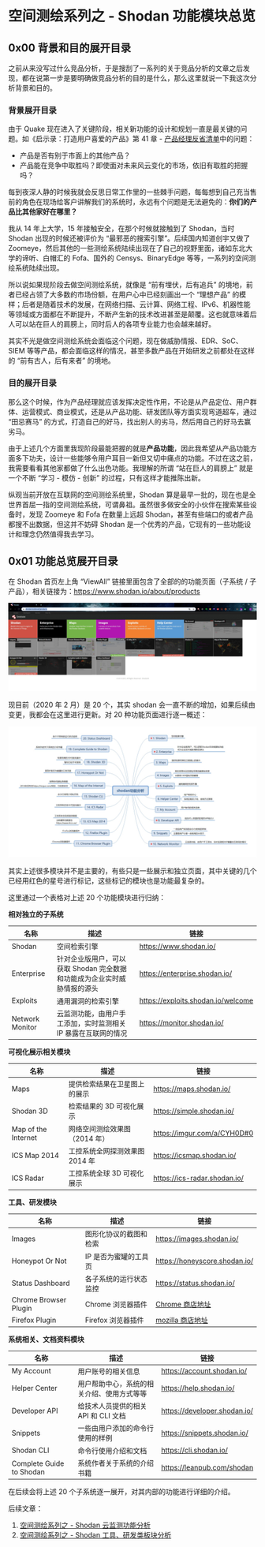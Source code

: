 # 空间测绘系列之 - Shodan 功能模块总览

## 0x00 背景和目的展开目录

  之前从来没写过什么竞品分析，于是搜刮了一系列的关于竞品分析的文章之后发现，都在说第一步是要明确做竞品分析的目的是什么，那么这里就说一下我这次分析背景和目的。



### 背景展开目录

  由于 Quake 现在进入了关键阶段，相关新功能的设计和规划一直是最关键的问题。如《启示录：打造用户喜爱的产品》第 41 章 - [产品经理反省清单](https://attacker.cc/index.php/archives/173/)中的问题：

-   产品是否有别于市面上的其他产品？
-   产品能在竞争中取胜吗？即使面对未来风云变化的市场，依旧有取胜的把握吗？

  每到夜深人静的时候我就会反思日常工作里的一些棘手问题，每每想到自己充当售前的角色在现场给客户讲解我们的系统时，永远有个问题是无法避免的：**你们的产品比其他家好在哪里？**

  我从 14 年上大学，15 年接触安全，在那个时候就接触到了 Shodan，当时 Shodan 出现的时候还被评价为 “最邪恶的搜索引擎”。后续国内知道创宇又做了 Zoomeye，然后其他的一些测绘系统陆续出现在了自己的视野里面，诸如东北大学的谛听、白帽汇的 Fofa、国外的 Censys、BinaryEdge 等等，一系列的空间测绘系统陆续出现。

  所以说如果现阶段去做空间测绘系统，就像是 “前有埋伏，后有追兵” 的境地，前者已经占领了大多数的市场份额，在用户心中已经刻画出一个 “理想产品” 的模样；后者是随着技术的发展，在网络扫描、云计算、网络工程、IPv6、机器性能等领域或方面都在不断提升，不断产生新的技术改进甚至是颠覆。这也就意味着后人可以站在巨人的肩膀上，同时后人的各项专业能力也会越来越好。

  其实不光是做空间测绘系统会面临这个问题，现在做威胁情报、EDR、SoC、SIEM 等等产品，都会面临这样的情况，甚至多数产品在开始研发之前都处在这样的 “前有古人，后有来者” 的境地。



### 目的展开目录

  那么这个时候，作为产品经理就应该发挥决定性作用，不论是从产品定位、用户群体、运营模式、商业模式，还是从产品功能、研发团队等方面实现弯道超车，通过 “田忌赛马” 的方式，打造自己的好马，找出别人的劣马，然后用自己的好马去赢劣马。

  由于上述几个方面里我现阶段最能把握的就是**产品功能**，因此我希望从产品功能方面多下功夫，设计一些能够令用户耳目一新但又切中痛点的功能。不过在这之前，我需要看看其他家都做了什么出色功能。我理解的所谓 “站在巨人的肩膀上” 就是一个不断 “学习 - 模仿 - 创新” 的过程，只有这样才能推陈出新。

  纵观当前开放在互联网的空间测绘系统里，Shodan 算是最早一批的，现在也是全世界首屈一指的空间测绘系统，可谓鼻祖。虽然很多做安全的小伙伴在搜索某些设备时，发现 Zoomeye 和 Fofa 在数量上远超 Shodan，甚至有些端口的或者产品都搜不出数据，但这并不妨碍 Shodan 是一个优秀的产品，它现有的一些功能设计和理念仍然值得我去学习。



## 0x01 功能总览展开目录

在 Shodan 首页左上角 “ViewAll” 链接里面包含了全部的的功能页面（子系统 / 子产品），相关链接为：https://www.shodan.io/about/products

![shodan-products.jpg](%E7%A9%BA%E9%97%B4%E6%B5%8B%E7%BB%98%E7%B3%BB%E5%88%97%E4%B9%8B%20-%20Shodan%20%E5%8A%9F%E8%83%BD%E6%A8%A1%E5%9D%97%E6%80%BB%E8%A7%88.assets/3217389691.jpg)

现目前（2020 年 2 月）是 20 个，其实 shodan 会一直不断的增加，如果后续由变更，我都会在这里进行更新。对 20 种功能页面进行逐一概述：

![shodan-products-2.jpg](%E7%A9%BA%E9%97%B4%E6%B5%8B%E7%BB%98%E7%B3%BB%E5%88%97%E4%B9%8B%20-%20Shodan%20%E5%8A%9F%E8%83%BD%E6%A8%A1%E5%9D%97%E6%80%BB%E8%A7%88.assets/2257468562.jpg)

其实上述很多模块并不是主要的，有些只是一些展示和独立页面，其中关键的几个已经用红色的星号进行标记，这些标记的模块也是功能最复杂的。

这里通过一个表格对上述 20 个功能模块进行归纳：

**相对独立的子系统**

| 名称            | 描述                                                         | 链接                               |
| --------------- | ------------------------------------------------------------ | ---------------------------------- |
| Shodan          | 空间检索引擎                                                 | https://www.shodan.io/             |
| Enterprise      | 针对企业版用户，可以获取 Shodan 完全数据和功能成为企业实时威胁情报的源头 | https://enterprise.shodan.io/      |
| Exploits        | 通用漏洞的检索引擎                                           | https://exploits.shodan.io/welcome |
| Network Monitor | 云监测功能，由用户手工添加，实时监测相关 IP 暴露在互联网的情况 | https://monitor.shodan.io/         |

**可视化展示相关模块**

| 名称                | 描述                           | 链接                         |
| ------------------- | ------------------------------ | ---------------------------- |
| Maps                | 提供检索结果在卫星图上的展示   | https://maps.shodan.io/      |
| Shodan 3D           | 检索结果的 3D 可视化展示       | https://simple.shodan.io/    |
| Map of the Internet | 网络空间测绘效果图（2014 年）  | https://imgur.com/a/CYH0D#0  |
| ICS Map 2014        | 工控系统全网探测效果图 2014 年 | https://icsmap.shodan.io/    |
| ICS Radar           | 工控系统全球 3D 可视化展示     | https://ics-radar.shodan.io/ |

**工具、研发模块**

| 名称                  | 描述                   | 链接                                                         |
| --------------------- | ---------------------- | ------------------------------------------------------------ |
| Images                | 图形化协议的截图和检索 | https://images.shodan.io/                                    |
| Honeypot Or Not       | IP 是否为蜜罐的工具页  | https://honeyscore.shodan.io/                                |
| Status Dashboard      | 各子系统的运行状态监控 | https://status.shodan.io/                                    |
| Chrome Browser Plugin | Chrome 浏览器插件      | [Chrome 商店地址](https://chrome.google.com/webstore/detail/shodan/jjalcfnidlmpjhdfepjhjbhnhkbgleap) |
| Firefox Plugin        | Firefox 浏览器插件     | [mozilla 商店地址](https://addons.mozilla.org/en-US/firefox/addon/shodan_io/) |

**系统相关、文档资料模块**

| 名称                     | 描述                                       | 链接                         |
| ------------------------ | ------------------------------------------ | ---------------------------- |
| My Account               | 用户账号的相关信息                         | https://account.shodan.io/   |
| Helper Center            | 用户帮助中心，系统的相关介绍、使用方式等等 | https://help.shodan.io/      |
| Developer API            | 给技术人员提供的相关 API 和 CLI 文档       | https://developer.shodan.io/ |
| Snippets                 | 一些由用户添加的命令行使用的样例           | https://snippets.shodan.io/  |
| Shodan CLI               | 命令行使用介绍和文档                       | https://cli.shodan.io/       |
| Complete Guide to Shodan | 系统作者关于系统的介绍书籍                 | https://leanpub.com/shodan   |

在后续会将上述 20 个子系统逐一展开，对其内部的功能进行详细的介绍。

后续文章：

1.  [空间测绘系列之 - Shodan 云监测功能分析](https://attacker.cc/index.php/archives/203/)
2.  [空间测绘系列之 - Shodan 工具、研发类板块分析](https://attacker.cc/index.php/archives/199/)
